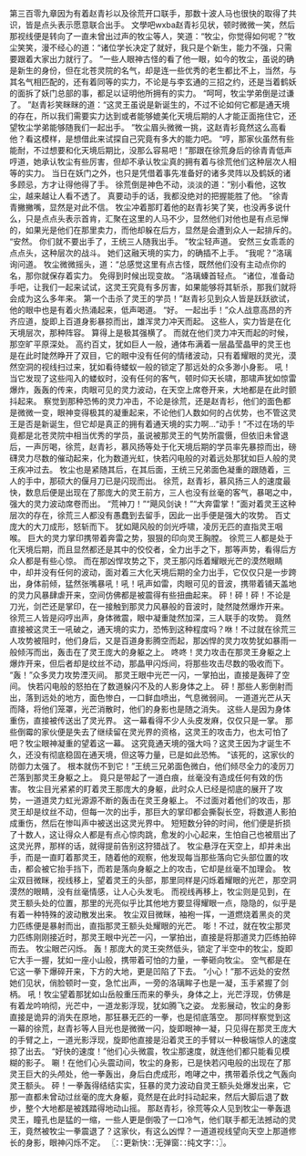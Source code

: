 第三百零九章因为有着赵青衫以及徐荒开口联手，那数十波人马也很快的取得了共识，皆是点头表示愿意联合出手。
文學吧wxba赵青衫见状，顿时微微一笑，然后那视线便是转向了一直未曾出过声的牧尘等人，笑道：“牧尘，你觉得如何呢？”牧尘笑笑，漫不经心的道：“诸位学长决定了就好，我只是个新生，能力不强，只需要跟着大家出力就行了。
”一些人眼神古怪的看了他一眼，如今的牧尘，虽说的确是新生的身份，但在北苍灵院的名气，却是连一些优秀的老生都比不上，当然，与其名气相匹配的，还有着同等的实力，不论是与李玄通的三招之约，还是当着鹤妖的面拆了妖门总部的事，都足以证明他所拥有的实力。
“呵呵，牧尘学弟倒是过谦了。
”赵青衫笑眯眯的道：“这灵王虽说是新诞生的，不过不论如何它都是通天境的存在，所以我们需要实力达到或者能够媲美化天境后期的人才能正面拖住它，还望牧尘学弟能够随我们一起出手。
”牧尘眉头微微一挑，这赵青衫竟然这么高看他？看这模样，是想借此来试探自己究竟有多大的能力吧。
“哼，那家伙虽然有些能耐，不过想要和化天境后期比，没那么容易吧！”那跟在徐荒身后的徐青青低声哼道，她承认牧尘有些厉害，但却不承认牧尘真的拥有着与徐荒他们这种层次人相等的实力。
当日在妖门之外，也只是凭借着事先准备好的诸多灵阵以及鹤妖的诸多顾忌，方才让得他得了手。
徐荒倒是神色不动，淡淡的道：“别小看他，这牧尘，越来越让人看不透了。
真要动手的话，我都没绝对的把握能胜了他。
”徐青青撇撇嘴，显然是对此不信。
牧尘冲着那盯着他的赵青衫笑了笑，也没再多说什么，只是点点头表示首肯，汇聚在这里的人马不少，显然他们对他也是有点忌惮的，如果光是他们在那里卖力，而他却躲在后方，显然是会遭到众人一起排斥的。
“安然。
你们就不要出手了，王统三人随我出手。
”牧尘轻声道。
安然三女乖乖的点点头，这种层次的战斗。
她们这融天境的实力，的确插不上手。
“我呢？”洛璃询问道。
牧尘微微摇头，道：“总感觉这里有点古怪，既然他们没有主动点你的名，那你就保存着实力。
免得到时候出现变故。
”洛璃螓首轻点。
“诸位，准备动手吧，让我们一起来试试，这灵王究竟有多厉害，如果能够将其斩杀，那我们就将会成为这么多年来。
第一个击杀了灵王的学员！”赵青衫见到众人皆是跃跃欲试，他的眼中也是有着火热涌起来，低声喝道。
“好。
一起出手！”众人战意高昂的齐齐应道，旋即上百道身影暴掠而出，雄浑灵力冲天而起。
这些人，实力皆是在化天境层次，那种阵容。
算得上是极其强横了。
而就在他们灵力冲天而起的时候，那空旷平原深处。
高约百丈，犹如巨人一般，通体布满着一层晶莹晶甲的灵王也是在此时陡然睁开了双目，它的眼中没有任何的情绪波动，只有着耀眼的灵光，漠然空洞的视线扫过来，犹如看待蝼蚁一般的锁定了那远处的众多渺小身影。
吼！当它发现了这些闯入的蝼蚁时，没有任何的客气，顿时仰天长啸，那啸声犹如惊雷爆炸，轰轰的传来，肉眼可见的灵力波动，在天空上席卷开来，大地都是在此时颤抖起来。
察觉到那种恐怖的灵力冲击，不论是徐荒，还是赵青衫，他们的面色都是微微一变，眼神变得极其的凝重起来，不论他们人数如何的占优势，也不管这灵王是否是新诞生，但它却是真正的拥有着通天境的实力啊...“动手！”不过在场的毕竟都是北苍灵院中相当优秀的学员，虽说被那灵王的气势所震慑，但依旧未曾退后，一声厉喝，徐荒，赵青衫，慕风扬等处于化天境后期的学员率先暴掠而出，磅礴灵力尽数的催动起来，化为数道光虹，快若闪电般的对着远处那犹如巨人般的灵王疾冲过去。
牧尘也是紧随其后，在其后面，王统三兄弟面色凝重的跟随着，三人的手中，那硕大的偃月刀已是闪现而出。
徐荒，赵青衫，慕风扬三人的速度最快，数息后便是出现在了那庞大的灵王前方，三人也没有丝毫的客气，暴喝之中，强大的灵力波动席卷而出。
“荒神刀！”“飓风剑诀！”“大奔雷掌！”面对着灵王这种层次的存在，徐荒三人都没有愚蠢到去留手，因此一出手便是强大的攻势。
百丈庞大的大刀成形，怒斩而下。
犹如飓风般的剑光呼啸，凌厉无匹的直指灵王咽喉。
巨大的灵力掌印携带着奔雷之势，狠狠的印向灵王胸膛。
徐荒三人都是处于化天境后期，而且显然都还是其中的佼佼者，全力出手之下，那等声势，看得后方众人都是有些心惊。
而在那凶悍攻势之下，灵王那闪烁着耀眼光芒的漠然眼睛中，却并没有任何的波动，面对着三大化天境后期的全力出手，它仅仅只是一步跨出，身体前倾，猛然张嘴暴吼！吼！吼声如雷，肉眼可见的音波，携带着铺天盖地的灵力风暴肆虐开来，空间仿佛都是被震得有些扭曲起来。
砰！砰！砰！不论是刀光，剑芒还是掌印，在一接触到那灵力风暴般的音波时，陡然陡然爆炸开来。
徐荒三人皆是闷哼出声，身体微震，眼中凝重陡然加深，三人联手的攻势。
竟然直接被这灵王一吼破之，通天境的实力，恐怖到这种程度吗？咻！不过就在徐荒三人攻势被阻时，他们身后，又是百道身影腾空而起，那凶悍的灵力攻势犹如暴雨一般倾泻而出，轰击在了灵王庞大的身躯之上。
咚咚！灵力攻击在那灵王身躯之上爆炸开来，但后者却是纹丝不动，那晶甲闪烁间，将那些攻击尽数的吸收而下。
“轰！”众多灵力攻势湮灭间。
那灵王眼中光芒一闪，一掌拍出，直接是轰碎了空间。
快若闪电般的怒拍在了数道躲闪不及的人影身体之上。
砰！那些人影倒射而出，落到远处的地方，面色惨白，一口鲜血喷出，气息微弱间。
一道道光芒从天而降，将他们笼罩，光芒消散时，他们的身影也是随之消失。
这些人是因为身体重伤，直接被传送出了灵光界。
这一幕看得不少人头皮发麻，仅仅只是一掌。
那些倒霉的家伙便是失去了继续留在灵光界的资格，这灵王的攻击力，也太可怕了吧？牧尘眼神凝重的望着这一幕。
这究竟通天境的强大吗？这灵王因为才诞生不久，还没有彻底稳固在通天境，但这等力量，已是如此恐怖。
“该死的，这家伙的防御力太强了。
根本就伤不到它！”王统三兄弟面色微白，他们倾尽全力的凌厉刀芒落到那灵王身躯之上。
竟只是带起了一道白痕，丝毫没有造成任何有效的伤害。
牧尘目光紧紧的盯着灵王那庞大的身躯，此时众人已经是彻底的展开了攻势，一道道灵力虹光源源不断的轰击在灵王身躯上。
不过面对着他们的攻击，那灵王却是纹丝不动，但每一次的出手，那巨大的掌印都会撕裂长空，将数道人影拍成重伤，然后在惨叫声中被送出这灵光界中。
短短数分钟的时间，他们便是折损了十数人，这让得众人都是有点心惊肉跳，愈发的小心起来，生怕自己也被扇出了这灵光界，那样的话，就得提前告别这狩猎战了。
牧尘悬浮在天空上，却并未出手，而是一直盯着那灵王，随着他的观察，他发现每当那些落向它头部位置的攻击，都会被它抬手挡下，而若是落向身躯之上的攻击，它却是丝毫不加理会。
牧尘双目微眯，视线移上，望着灵王的头部，那里同样是闪烁着耀眼的光芒，那空洞漠然的眼睛，没有丝毫情感，让人心头发毛。
而视线再移上，牧尘则是见到，在灵王额头处的位置，那里的光亮似乎比其他地方要显得耀眼一点，隐隐的，似乎是有着一种特殊的波动散发出来。
牧尘双目微眯，袖袍一挥，一道燃烧着黑炎的灵力匹练便是暴射而出，直指那灵王额头处耀眼的光芒。
嘭！不过，就在牧尘那灵力匹练刚刚接近时，那灵王眼中光芒一闪，一掌拍出，直接是将那道灵力匹练拍碎而去。
牧尘眼芒闪烁。
轰！那庞大的灵王突然低头，锁定了半空中的牧尘，旋即它大手一握，犹如一座小山般，携带着可怕的力量，一拳砸向牧尘。
空气都是在它这一拳下爆碎开来，下方的大地，更是凹陷了下去。
“小心！”那不远处的安然她们见状，俏脸顿时一变，急忙出声，一旁的洛璃眸子也是一凝，玉手紧握了剑柄。
吼！牧尘望着那犹如山岳般重压而来的拳头，身体之上，光芒浮现，仿佛是有着龙吟响彻，光芒中，一道龙影浮现，犹如腾飞之姿。
龙影展动，牧尘的身影直接是诡异的消失在原地，那狂暴无匹的一拳，也是彻底落空。
那同样察觉到这一幕的徐荒，赵青衫等人目光也是微微一闪，旋即眼神一凝，只见得在那灵王庞大的手臂之上，一道光影浮现，旋即他直接是沿着灵王的手臂以一种极端惊人的速度掠了出去。
“好快的速度！”他们心头微震，牧尘那速度，就连他们都只能看见模糊的影子。
唰！在他们心头震动间，牧尘的身影，已是快若闪电般的出现在了那灵王巨大的头颅处，他一拳轰出，身后白虎成形，咆哮之中，携带着杀伐之气轰向灵王额头。
砰！一拳轰得结结实实，狂暴的灵力波动自灵王额头处爆发出来，它那一直都未曾动过丝毫的庞大身躯，竟然是在此时抖动起来，然后大脚后退了数步，整个大地都是被践踏得地动山摇。
那赵青衫，徐荒等众人见到牧尘一拳轰退灵王，瞳孔也是猛的一缩，一些人更是倒吸了一口冷气，他们联手都无法撼动的灵王，竟然被牧尘一拳震退了？这家伙，有这么凶悍？一道道视线望向天空上那道修长的身影，眼神闪烁不定。
〖∷更新快∷无弹窗∷纯文字∷〗。
